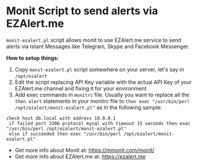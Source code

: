 # Monit Script to send alerts via EZAlert.me

`monit-ezalert.pl` script allows monit to use EZAlert.me service to send alerts via Istant Messages like Telegram, Skype and Facebook Messenger.

**How to setup things:**

1. Copy `monit-ezalert.pl` script somewhere on your server, let's say in `/opt/ezalert`
1. Edit the script replacing API Key variable with the actual API Key of your EZAlert.me channel and fixing it for your environment
1. Add exec commands in `monitrc` file. Usually you want to replace all the `then alert` statements in your monitrc file to `then exec "/usr/bin/perl /opt/ezalert/monit-ezalert.pl"` as in the following sample:

```
check host db.local with address 10.0.0.1
 if failed port 3306 protocol mysql with timeout 15 seconds then exec "/usr/bin/perl /opt/ezalert/monit-ezalert.pl"
 else if succeeded then exec "/usr/bin/perl /opt/ezalert/monit-ezalert.pl"
```


- Get more info about Monit at: https://mmonit.com/monit/
- Get more info about EZAlert.me at: https://ezalert.me

